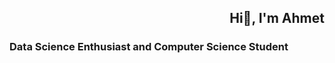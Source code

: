 <div style= "text-align:right"><h2> Hi👋, I'm Ahmet </h2> </div>

<h3> Data Science Enthusiast and Computer Science Student </h3>

<!--
**ahmetkayaci/ahmetkayaci** is a ✨ _special_ ✨ repository because its `README.md` (this file) appears on your GitHub profile.

Here are some ideas to get you started:

- 🔭 I’m currently working on ...
- 🌱 I’m currently learning ...
- 👯 I’m looking to collaborate on ...
- 🤔 I’m looking for help with ...
- 💬 Ask me about ...
- 📫 How to reach me: ...
- 😄 Pronouns: ...
- ⚡ Fun fact: ...
-->
